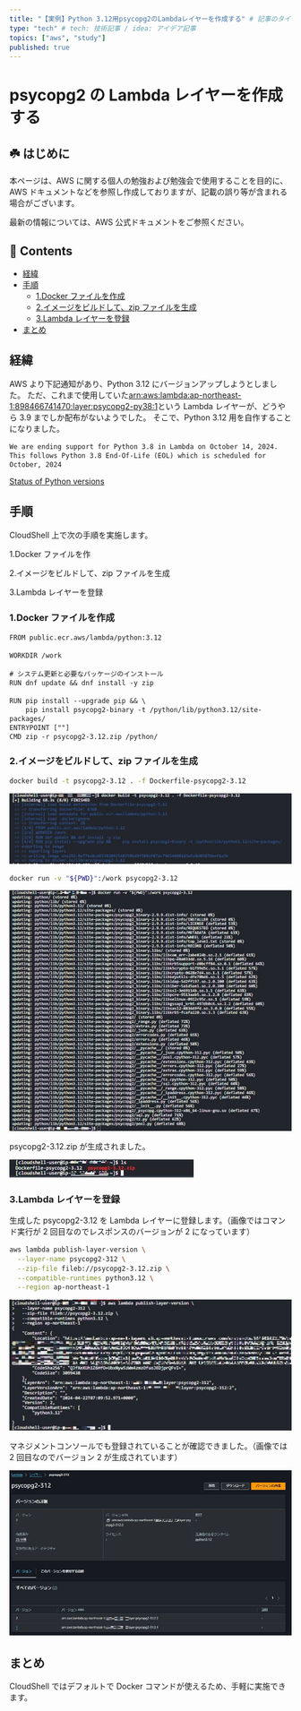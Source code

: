 ```yaml
---
title: "【実例】Python 3.12用psycopg2のLambdaレイヤーを作成する" # 記事のタイトル
type: "tech" # tech: 技術記事 / idea: アイデア記事
topics: ["aws", "study"]
published: true
---
```

# psycopg2 の Lambda レイヤーを作成する<!-- omit in toc -->

## ☘️ はじめに<!-- omit in toc -->

本ページは、AWS に関する個人の勉強および勉強会で使用することを目的に、AWS ドキュメントなどを参照し作成しておりますが、記載の誤り等が含まれる場合がございます。

最新の情報については、AWS 公式ドキュメントをご参照ください。

## 👀 Contents<!-- omit in toc -->

- [経緯](#経緯)
- [手順](#手順)
  - [1.Docker ファイルを作成](#1docker-ファイルを作成)
  - [2.イメージをビルドして、zip ファイルを生成](#2イメージをビルドしてzip-ファイルを生成)
  - [3.Lambda レイヤーを登録](#3lambda-レイヤーを登録)
- [まとめ](#まとめ)

## 経緯

AWS より下記通知があり、Python 3.12 にバージョンアップしようとしました。
ただ、これまで使用していた[arn:aws:lambda:ap-northeast-1:898466741470:layer:psycopg2-py38:1](https://github.com/jetbridge/psycopg2-lambda-layer)という Lambda レイヤーが、どうやら 3.9 までしか配布がないようでした。
そこで、Python 3.12 用を自作することになりました。

```text
We are ending support for Python 3.8 in Lambda on October 14, 2024.
This follows Python 3.8 End-Of-Life (EOL) which is scheduled for October, 2024
```

[Status of Python versions](https://devguide.python.org/versions/)

## 手順

CloudShell 上で次の手順を実施します。

1.Docker ファイルを作

2.イメージをビルドして、zip ファイルを生成

3.Lambda レイヤーを登録

### 1.Docker ファイルを作成

```sh:Dockerfile-psycopg2-3.12
FROM public.ecr.aws/lambda/python:3.12

WORKDIR /work

# システム更新と必要なパッケージのインストール
RUN dnf update && dnf install -y zip

RUN pip install --upgrade pip && \
    pip install psycopg2-binary -t /python/lib/python3.12/site-packages/
ENTRYPOINT [""]
CMD zip -r psycopg2-3.12.zip /python/
```

### 2.イメージをビルドして、zip ファイルを生成

```sh
docker build -t psycopg2-3.12 . -f Dockerfile-psycopg2-3.12
```

![docker-build](/images/lambda-layer-psycopg2/docker-build.jpg)

```sh
docker run -v "${PWD}":/work psycopg2-3.12
```

![docker-run](/images/lambda-layer-psycopg2/ducker-run.jpg)

psycopg2-3.12.zip が生成されました。

![result](/images/lambda-layer-psycopg2/result.jpg)

### 3.Lambda レイヤーを登録

生成した psycopg2-3.12 を Lambda レイヤーに登録します。（画像ではコマンド実行が 2 回目なのでレスポンスのバージョンが 2 になっています）

```sh
aws lambda publish-layer-version \
  --layer-name psycopg2-312 \
  --zip-file fileb://psycopg2-3.12.zip \
  --compatible-runtimes python3.12 \
  --region ap-northeast-1
```

![lambda-publish-layer](/images/lambda-layer-psycopg2/lambda-publish-layer.jpg)

マネジメントコンソールでも登録されていることが確認できました。（画像では 2 回目なのでバージョン 2 が生成されています）

![result-console](/images/lambda-layer-psycopg2//result-console.jpg)

## まとめ

CloudShell ではデフォルトで Docker コマンドが使えるため、手軽に実施できます。
